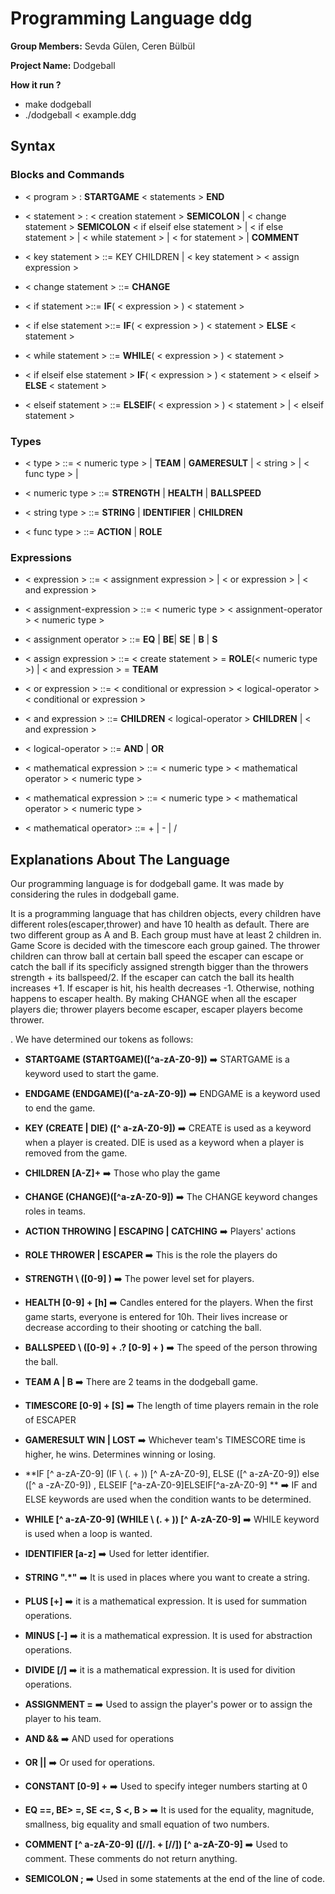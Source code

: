 # Programming Language ddg

**Group Members:** Sevda Gülen, Ceren Bülbül

**Project Name:** Dodgeball

**How it run ?** 

* make dodgeball
* ./dodgeball < example.ddg

## Syntax

### Blocks and Commands ###

* < program > : **STARTGAME** < statements > **END**

* < statement > : < creation statement > **SEMICOLON** | < change statement > **SEMICOLON** < if elseif else statement > | < if  else statement > | < while statement > | < for statement > | **COMMENT**

* < key statement > ::= KEY CHILDREN | < key statement > < assign expression >

* < change statement > ::= **CHANGE** 

* < if  statement >::= **IF**( < expression > ) < statement > 

* < if else statement >::= **IF**( < expression > ) < statement > **ELSE** < statement >

* < while statement > ::= **WHILE**( < expression > ) < statement >

* < if elseif else statement > **IF**( < expression > ) < statement > < elseif > **ELSE** < statement >

* < elseif statement > ::= **ELSEIF**( < expression > ) < statement > | < elseif statement >


### Types

* < type > ::= < numeric type > | **TEAM** | **GAMERESULT** | < string > | < func type > | 
  
* < numeric type > ::= **STRENGTH** | **HEALTH** | **BALLSPEED** 
  
* < string type > ::= **STRING** | **IDENTIFIER** | **CHILDREN**
  
* < func type > ::= **ACTION** | **ROLE**

  
### Expressions

* < expression > ::= < assignment expression > | < or expression > | < and expression > 
  
* < assignment-expression > ::= < numeric type > < assignment-operator > < numeric type >

* < assignment operator > ::= **EQ**  | **BE**| **SE** | **B** | **S**

* < assign expression > ::= < create statement >  =  **ROLE**(< numeric type >) | < and expression > = **TEAM**

* < or expression > ::= < conditional or expression > < logical-operator > < conditional or expression >

* < and expression > ::= **CHILDREN** < logical-operator >  **CHILDREN** | < and expression >

* < logical-operator > ::= **AND** | **OR**

* < mathematical expression > ::= < numeric type > < mathematical operator > < numeric type >

* < mathematical expression > ::= < numeric type > < mathematical operator > < numeric type >

* < mathematical operator> ::= + | - | / 





## Explanations About The Language

Our programming language is for dodgeball game. It was made by considering the rules in dodgeball game.

It is a programming language that has children objects, every children have different roles(escaper,thrower) and have 10 health as default. There are two different group as A and B. Each group must have at least 2 children in. Game Score is decided with the timescore each group gained. The thrower children can throw ball at certain ball speed the escaper can escape or catch the ball if its specificly assigned strength bigger than the throwers strength + its ballspeed/2. If the escaper can catch the ball its health increases +1. If escaper is hit, his health decreases -1. Otherwise, nothing happens to escaper health. By making CHANGE when all the escaper players die; thrower players become escaper, escaper players become thrower.

. We have determined our tokens as follows:

- **STARTGAME (STARTGAME)([^a-zA-Z0-9])** :arrow_right: STARTGAME is a keyword used to start the game.

- **ENDGAME (ENDGAME)([^a-zA-Z0-9])** :arrow_right: ENDGAME is a keyword used to end the game. 

- **KEY (CREATE | DIE) ([^ a-zA-Z0-9])** :arrow_right: CREATE is used as a keyword when a player is created. DIE is used as a keyword when a player is removed from the game.

- **CHILDREN [A-Z]+**  :arrow_right: Those who play the game

- **CHANGE (CHANGE)([^a-zA-Z0-9])** :arrow_right: The CHANGE keyword changes roles in teams.

- **ACTION THROWING | ESCAPING | CATCHING** :arrow_right: Players' actions

- **ROLE THROWER | ESCAPER** :arrow_right: This is the role the players do

- **STRENGTH \ ([0-9] \)** :arrow_right: The power level set for players.

- **HEALTH [0-9] + [h]** :arrow_right: Candles entered for the players. When the first game starts, everyone is entered for 10h. Their lives increase or decrease according to their shooting or catching the ball.

- **BALLSPEED \ ([0-9] + \.? [0-9] + \)** :arrow_right: The speed of the person throwing the ball.

- **TEAM A | B** :arrow_right: There are 2 teams in the dodgeball game.

- **TIMESCORE [0-9] + [S]** :arrow_right: The length of time players remain in the role of ESCAPER

- **GAMERESULT WIN | LOST** :arrow_right: Whichever team's TIMESCORE time is higher, he wins. Determines winning or losing.

- **IF [^ a-zA-Z0-9] (IF \ (. + \)) [^ A-zA-Z0-9], ELSE ([^ a-zA-Z0-9]) else ([^ a -zA-Z0-9]) , ELSEIF [^a-zA-Z0-9]ELSEIF[^a-zA-Z0-9]
** :arrow_right: IF and ELSE keywords are used when the condition wants to be determined.

- **WHILE [^ a-zA-Z0-9] (WHILE \ (. + \)) [^ A-zA-Z0-9]** :arrow_right: WHILE keyword is used when a loop is wanted.

- **IDENTIFIER [a-z]** :arrow_right: Used for letter identifier.

- **STRING  \".*\"** :arrow_right: It is used in places where you want to create a string.

- **PLUS [+]** :arrow_right: it is a mathematical expression. It is used for summation operations. 

- **MINUS [-]** :arrow_right: it is a mathematical expression. It is used for abstraction operations.

- **DIVIDE [/]** :arrow_right: it is a mathematical expression. It is used for divition operations.

- **ASSIGNMENT =** :arrow_right: Used to assign the player's power or to assign the player to his team.

- **AND &&** :arrow_right: AND used for operations

- **OR ||** :arrow_right: Or used for operations.

- **CONSTANT [0-9] +** :arrow_right: Used to specify integer numbers starting at 0

- **EQ ==, BE> =, SE <=, S <, B >** :arrow_right: It is used for the equality, magnitude, smallness, big equality and small equation of two numbers.

- **COMMENT [^ a-zA-Z0-9] ([//]. + [//]) [^ a-zA-Z0-9]** :arrow_right: Used to comment. These comments do not return anything.

- **SEMICOLON ;** :arrow_right: Used in some statements at the end of the line of code.
